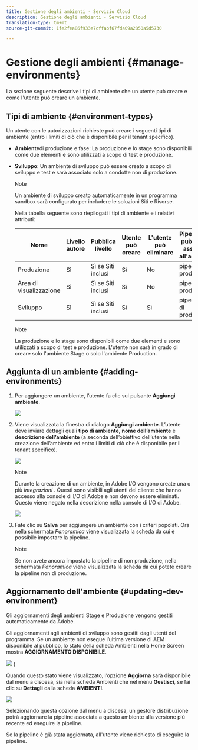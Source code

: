```yaml
---
title: Gestione degli ambienti - Servizio Cloud
description: Gestione degli ambienti - Servizio Cloud
translation-type: tm+mt
source-git-commit: 1fe2fea86f933e7cffabf67fda09a2850a5d5730

---
```



# Gestione degli ambienti {#manage-environments}

La sezione seguente descrive i tipi di ambiente che un utente può creare e come l&#39;utente può creare un ambiente.

## Tipi di ambiente {#environment-types}

Un utente con le autorizzazioni richieste può creare i seguenti tipi di ambiente (entro i limiti di ciò che è disponibile per il tenant specifico).

* **Ambiente**di produzione e fase:
La produzione e lo stage sono disponibili come due elementi e sono utilizzati a scopo di test e produzione.

* **Sviluppo**: Un ambiente di sviluppo può essere creato a scopo di sviluppo e test e sarà associato solo a condotte non di produzione.

   >[!NOTE]
   >Un ambiente di sviluppo creato automaticamente in un programma sandbox sarà configurato per includere le soluzioni Siti e Risorse.

   Nella tabella seguente sono riepilogati i tipi di ambiente e i relativi attributi:

   | Nome | Livello autore | Pubblica livello | Utente può creare | L&#39;utente può eliminare | Pipeline che può essere associata all&#39;ambiente |
   |--- |--- |--- |--- |---|---|
   | Produzione | Sì | Sì se Siti inclusi | Sì | No | pipeline di produzione |
   | Area di visualizzazione | Sì | Sì se Siti inclusi | Sì | No | pipeline di produzione |
   | Sviluppo | Sì | Sì se Siti inclusi | Sì | Sì | pipeline non di produzione |

   >[!NOTE]
   >La produzione e lo stage sono disponibili come due elementi e sono utilizzati a scopo di test e produzione.  L&#39;utente non sarà in grado di creare solo l&#39;ambiente Stage o solo l&#39;ambiente Production.

## Aggiunta di un ambiente {#adding-environments}


1. Per aggiungere un ambiente, l’utente fa clic sul pulsante **Aggiungi ambiente**.

   ![](assets/add-environment.png)

1. Viene visualizzata la finestra di dialogo **Aggiungi ambiente**. L’utente deve inviare dettagli quali **tipo di ambiente**, **nome dell’ambiente** e **descrizione dell’ambiente** (a seconda dell’obiettivo dell’utente nella creazione dell’ambiente ed entro i limiti di ciò che è disponibile per il tenant specifico).

   ![](assets/add-environment2.png)

   >[!NOTE]
   >Durante la creazione di un ambiente, in Adobe I/O vengono create una o più *integrazioni* . Questi sono visibili agli utenti del cliente che hanno accesso alla console di I/O di Adobe e non devono essere eliminati. Questo viene negato nella descrizione nella console di I/O di Adobe.

   ![](assets/add-environment-image1.png)

1. Fate clic su **Salva** per aggiungere un ambiente con i criteri popolati.  Ora nella schermata *Panoramica* viene visualizzata la scheda da cui è possibile impostare la pipeline.

   >[!NOTE]
   >Se non avete ancora impostato la pipeline di non produzione, nella schermata *Panoramica* viene visualizzata la scheda da cui potete creare la pipeline non di produzione.


## Aggiornamento dell&#39;ambiente {#updating-dev-environment}

Gli aggiornamenti degli ambienti Stage e Produzione vengono gestiti automaticamente da Adobe.

Gli aggiornamenti agli ambienti di sviluppo sono gestiti dagli utenti del programma. Se un ambiente non esegue l’ultima versione di AEM disponibile al pubblico, lo stato della scheda Ambienti nella Home Screen mostra **AGGIORNAMENTO DISPONIBILE**.

![](assets/manage-environments2.png)
)

Quando questo stato viene visualizzato, l’opzione **Aggiorna** sarà disponibile dal menu a discesa, sia nella scheda Ambienti che nel menu **Gestisci**, se fai clic su **Dettagli** dalla scheda **AMBIENTI**.

![](assets/add-environment4.png)

Selezionando questa opzione dal menu a discesa, un gestore distribuzione potrà aggiornare la pipeline associata a questo ambiente alla versione più recente ed eseguire la pipeline.

Se la pipeline è già stata aggiornata, all&#39;utente viene richiesto di eseguire la pipeline.
